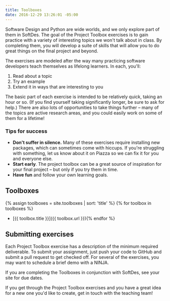```yaml
---
title: Toolboxes
date: 2016-12-29 13:26:01 -05:00
---
```


Software Design and Python are wide worlds, and we only explore part of them in SoftDes.
The goal of the Project Toolbox exercises is to gain practice with a variety of interesting topics we won't talk about in class.
By completing them, you will develop a suite of skills that will allow you to do great things on the final project and beyond.

The exercises are modeled after the way many practicing software developers teach themselves as lifelong learners.
In each, you'll:

  1. Read about a topic
  2. Try an example
  3. Extend it in ways that are interesting to you

The basic part of each exercise is intended to be relatively quick, taking an hour or so.
(If you find yourself taking significantly longer, be sure to ask for help.)
There are also lots of opportunities to take things further – many of the topics are active research areas, and you could easily work on some of them for a lifetime!

### Tips for success

* **Don't suffer in silence.** Many of these exercises require installing new packages, which can sometimes come with hiccups. If you're struggling with something, let us know about it on Piazza so we can fix it for you and everyone else.
* **Start early**. The project toolbox can be a great source of inspiration for your final project – but only if you try them in time.
* **Have fun** and follow your own learning goals.

## Toolboxes

{% assign toolboxes = site.toolboxes | sort: 'title' %}
{% for toolbox in toolboxes %}
* [{{ toolbox.title }}]({{ toolbox.url }}){% endfor %}

## Submitting exercises

Each Project Toolbox exercise has a description of the minimum required deliverable.
To submit your assignment, just push your code to GitHub and submit a pull request to get checked off.
For several of the exercises, you may want to schedule a brief demo with a NINJA.

If you are completing the Toolboxes in conjunction with SoftDes, see your site for due dates.

If you get through the Project Toolbox exercises and you have a great idea for a new one you'd like to create, get in touch with the teaching team!
